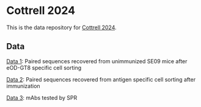# Cottrell 2024

This is the data repository for [Cottrell 2024]().

## Data

[Data 1](data/Data_S1.csv.gz): Paired sequences recovered from unimmunized SE09 mice after eOD-GT8 specific cell sorting

[Data 2](data/Data_S2.csv.gz): Paired sequences recovered from antigen specific cell sorting after immunization

[Data 3](data/Data_S3_20231214.csv.gz): mAbs tested by SPR
